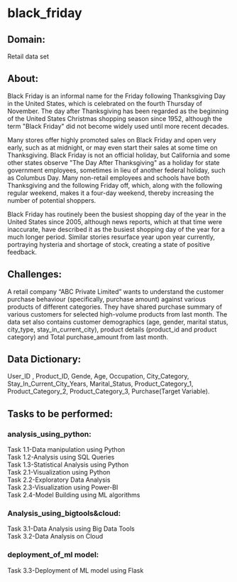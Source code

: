 # black_friday

## Domain:
Retail data set


## About:
Black Friday is an informal name for the Friday following Thanksgiving Day in the United States, which is celebrated on the fourth Thursday of November. The day after Thanksgiving has been regarded as the beginning of the United States Christmas shopping season since 1952, although the term "Black Friday" did not become widely used until more recent decades.

Many stores offer highly promoted sales on Black Friday and open very early, such as at midnight, or may even start their sales at some time on Thanksgiving. Black Friday is not an official holiday, but California and some other states observe "The Day After Thanksgiving" as a holiday for state government employees, sometimes in lieu of another federal holiday, such as Columbus Day. Many non-retail employees and schools have both Thanksgiving and the following Friday off, which, along with the following regular weekend, makes it a four-day weekend, thereby increasing the number of potential shoppers.

Black Friday has routinely been the busiest shopping day of the year in the United States since 2005, although news reports, which at that time were inaccurate, have described it as the busiest shopping day of the year for a much longer period. Similar stories resurface year upon year currently, portraying hysteria and shortage of stock, creating a state of positive feedback.

## Challenges:
A retail company “ABC Private Limited” wants to understand the customer purchase behaviour (specifically, purchase amount) against various products of different categories. They have shared purchase summary of various customers for selected high-volume products from last month.
The data set also contains customer demographics (age, gender, marital status, city_type, stay_in_current_city), product details (product_id and product category) and Total purchase_amount from last month.



## Data Dictionary:

User_ID , Product_ID, Gende, Age, Occupation, City_Category, Stay_In_Current_City_Years, Marital_Status, Product_Category_1, Product_Category_2, Product_Category_3, Purchase(Target Variable).

## Tasks to be performed:

### analysis_using_python:
Task 1.1-Data manipulation using Python \
Task 1.2-Analysis using SQL Queries \
Task 1.3-Statistical Analysis using Python \
Task 2.1-Visualization using Python \
Task 2.2-Exploratory Data Analysis \
Task 2.3-Visualization using Power-BI \
Task 2.4-Model Building using ML algorithms

### Analysis_using_bigtools&cloud:
Task 3.1-Data Analysis using Big Data Tools \
Task 3.2-Data Analysis on Cloud

### deployment_of_ml model:
Task 3.3-Deployment of ML model using Flask




